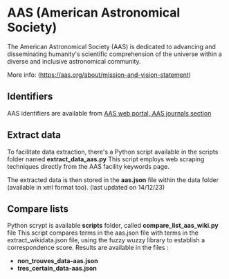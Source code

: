 # AAS (American Astronomical Society)

The American Astronomical Society (AAS) is dedicated to advancing and disseminating humanity's scientific comprehension of the universe within a diverse and inclusive astronomical community.

More info:
(https://aas.org/about/mission-and-vision-statement)

## Identifiers
 AAS identifiers are available from [AAS web portal, AAS journals section](https://journals.aas.org/facility-keywords/)


## Extract data

To facilitate data extraction, there's a Python script available in the scripts folder named **extract_data_aas.py** 
This script employs web scraping techniques directly from the AAS facility keywords page.

The extracted data is then stored in the **aas.json** file within the data folder (available in xml format too). 
(last updated on 14/12/23) 

## Compare lists

Python scrypt is available **scripts** folder, called **compare_list_aas_wiki.py** file
This script compares terms in the aas.json file with terms in the extract_wikidata.json file, using the fuzzy wuzzy library to establish a correspondence score.
Results are available in the files : 
- **non_trouves_data-aas.json** 
- **tres_certain_data-aas.json**